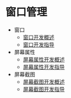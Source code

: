# 窗口管理

* 窗口
	*  [窗口开发概述](window-overview.md)
	*  [窗口开发指导](window-guidelines.md)
* 屏幕属性
  * [屏幕属性开发概述](display-overview.md)
  * [屏幕属性开发指导](display-guidelines.md)
* 屏幕截图
  * [屏幕截图开发概述](screenshot-overview.md)
  * [屏幕截图开发指导](screenshot-guidelines.md)

